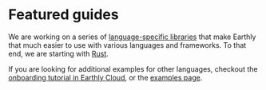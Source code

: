 # Featured guides

We are working on a series of [language-specific libraries](../earthly-lib/earthly-lib.md) that make Earthly that much easier to use with various languages and frameworks. To that end, we are starting with [Rust](./rust.md).

If you are looking for additional examples for other languages, checkout the [onboarding tutorial in Earthly Cloud](https://cloud.earthly.dev/login), or the [examples page](../examples/examples.md).
